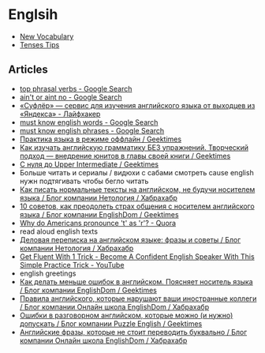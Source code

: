 # Englsih
- [New Vocabulary](vocab.md)
- [Tenses Tips](tenses-tips.md)

## Articles
- [top phrasal verbs - Google Search](https://www.google.com/search?q=top+phrasal+verbs)
- [ain't or aint no - Google Search](https://www.google.ru/search?q=ain't+or+aint+no)
- [«Суфлёр» — сервис для изучения английского языка от выходцев из «Яндекса» - Лайфхакер](https://lifehacker.ru/2016/09/07/suflyor/)
- [must know english words - Google Search](https://www.google.com/search?q=must+know+english+words)
- [must know english phrases - Google Search](https://www.google.com/search?q=must+know+english+phrases)
- [Практика языка в режиме оффлайн / Geektimes](https://geektimes.ru/post/287034/)
- [Как изучать английскую грамматику БЕЗ упражнений. Творческий подход — внедрение юнитов в главы своей книги / Geektimes](https://geektimes.ru/post/285018/)
- [С нуля до Upper Intermediate / Geektimes](https://geektimes.ru/post/285986/)
- Больше читать и сериалы / видюхи с сабами смотреть cause english нужн подтягивать чтобы бегло читать
- [Как писать нормальные тексты на английском, не будучи носителем языка / Блог компании Нетология / Хабрахабр](https://habrahabr.ru/company/netologyru/blog/335836/)
- [10 советов, как преодолеть страх общения с носителем английского языка / Блог компании EnglishDom / Geektimes](https://geektimes.ru/company/englishdom/blog/293347/)
- [Why do Americans pronounce 't' as 'r'? - Quora](https://www.quora.com/Why-do-Americans-pronounce-t-as-r)
- read aloud english texts
- [Деловая переписка на английском языке: фразы и советы / Блог компании Нетология / Хабрахабр](https://habrahabr.ru/company/netologyru/blog/340358/)
- [Get Fluent With 1 Trick - Become A Confident English Speaker With This Simple Practice Trick - YouTube](https://www.youtube.com/watch?v=l96V7dQtq9E)
- english greetings
- [Как делать меньше ошибок в английском. Поясняет носитель языка / Блог компании EnglishDom / Geektimes](https://geektimes.ru/company/englishdom/blog/294923/)
- [Правила английского, которые нарушают ваши иностранные коллеги / Блог компании Онлайн школа EnglishDom / Хабрахабр](https://habrahabr.ru/company/englishdom/blog/341954/)
- [Ошибки в разговорном английском, которые можно (и нужно) допускать / Блог компании Puzzle English / Geektimes](https://geektimes.ru/company/puzzleenglish/blog/295499/)
- [Английские фразы, которые не стоит переводить буквально / Блог компании Онлайн школа EnglishDom / Хабрахабр](https://habrahabr.ru/company/englishdom/blog/344042/)
